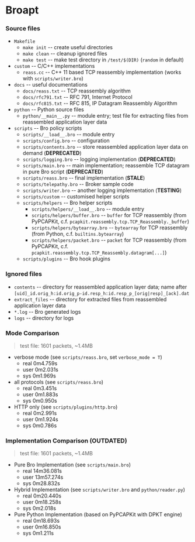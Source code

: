 # Broapt

### Source files

- `Makefile`
  - `make init` -- create useful directories
  - `make clean` -- cleanup ignored files
  - `make test` -- make test directory in `/test/$(DIR)` (`random` in default)
- `custom` -- C/C++ implementations
  - `reass.cc` -- C++ 11 based TCP reassembly implementation (works with `scripts/writer.bro`)
- `docs` -- useful documentations
  - `docs/reass.txt` -- TCP reassembly algorithm
  - `docs/rfc791.txt` -- RFC 791, Internet Protocol
  - `docs/rfc815.txt` -- RFC 815, IP Datagram Reassembly Algorithm
- `python` -- Python source files
  - `python/__main__.py` -- module entry; test file for extracting files from reassembled application layer data
- `scripts` -- Bro policy scripts
  - `scripts/__load__.bro` -- module entry
  - `scripts/config.bro` -- configuration
  - `scripts/contents.bro` -- store reassembled application layer data on demand (__DEPRECATED__)
  - `scripts/logging.bro` -- logging implementation (__DEPRECATED__)
  - `scripts/main.bro` -- main implementation; reassemble TCP datagram in pure Bro script (__DEPRECATED__)
  - `scripts/reass.bro` -- final implementation (__STALE__)
  - `scripts/telepathy.bro` -- Broker sample code
  - `scripts/writer.bro` -- another logging implementation (__TESTING__)
  - `scripts/custom` -- customised helper scripts
  - `scripts/helpers` -- Bro helper scripts
    - `scripts/helpers/__load__.bro` -- module entry
    - `scripts/helpers/buffer.bro` -- `buffer` for TCP reassembly (from PyPCAPKit, c.f. `pcapkit.reassembly.tcp.TCP_Reassembly._buffer`)
    - `scripts/helpers/bytearray.bro` -- `bytearray` for TCP reassembly (from Python, c.f. `builtins.bytearray`)
    - `scripts/helpers/packet.bro` -- `packet` for TCP reassembly (from PyPCAPKit, c.f. `pcapkit.reassembly.tcp.TCP_Reassembly.datagram[...]`)
  - `scripts/plugins` -- Bro hook plugins

### Ignored files

- `contents` -- directory for reassembled application layer data; name after `[uid]_id.orig_h:id.orig_p-id.resp_h:id.resp_p_[orig|resp]_[ack].dat`
- `extract_files` -- directory for extracted files from reassembled application layer data
- `*.log` -- Bro generated logs
- `logs` -- directory for logs

### Mode Comparison

> test file: 1601 packets, ~1.4MB

- verbose mode (see `scripts/reass.bro`, set `verbose_mode = T`)
  - real    0m4.759s
  - user    0m2.031s
  - sys     0m1.969s
- all protocols (see `scripts/reass.bro`)
  - real    0m3.451s
  - user    0m1.883s
  - sys     0m0.950s
- HTTP only (see `scripts/plugins/http.bro`)
  - real    0m2.991s
  - user    0m1.924s
  - sys     0m0.786s

### Implementation Comparison (__OUTDATED__)

> test file: 1601 packets, ~1.4MB

- Pure Bro Implementation (see `scripts/main.bro`)
  - real    14m36.081s
  - user    13m57.274s
  - sys	    0m28.832s
- Hybrid Implementation (see `scripts/writer.bro` and `python/reader.py`)
  - real    0m20.440s
  - user    0m18.258s
  - sys	    0m2.018s
- Pure Python Implementation (based on PyPCAPKit with DPKT engine)
  - real    0m18.693s
  - user    0m16.850s
  - sys	    0m1.211s

